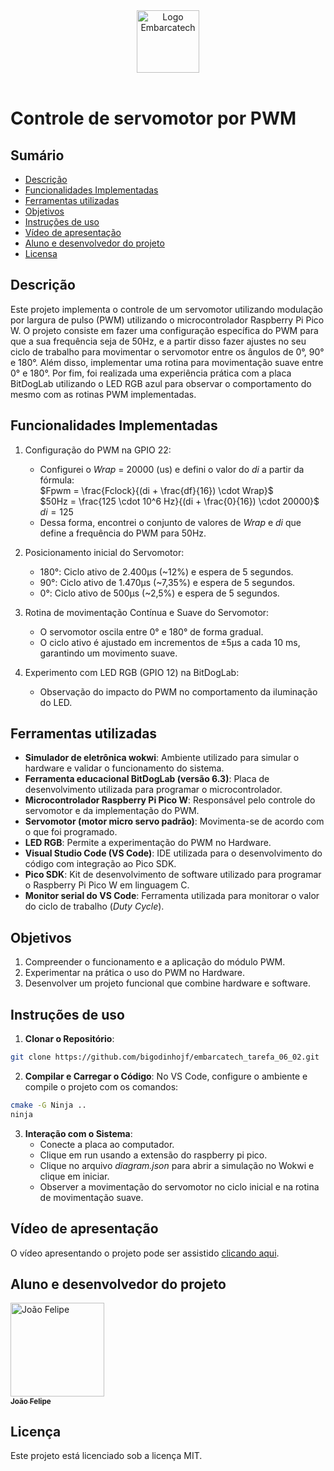 <div align="center">
    <img src="https://moodle.embarcatech.cepedi.org.br/pluginfile.php/1/theme_moove/logo/1733422525/Group%20658.png" alt="Logo Embarcatech" height="100">
</div>

<br>

# Controle de servomotor por PWM

## Sumário

- [Descrição](#descrição)
- [Funcionalidades Implementadas](#funcionalidades-implementadas)
- [Ferramentas utilizadas](#ferramentas-utilizadas)
- [Objetivos](#objetivos)
- [Instruções de uso](#instruções-de-uso)
- [Vídeo de apresentação](#vídeo-de-apresentação)
- [Aluno e desenvolvedor do projeto](#aluno-e-desenvolvedor-do-projeto)
- [Licensa](#licença)

## Descrição

Este projeto implementa o controle de um servomotor utilizando modulação por largura de pulso (PWM) utilizando o microcontrolador Raspberry Pi Pico W. O projeto consiste em fazer uma configuração específica do PWM para que a sua frequência seja de 50Hz, e a partir disso fazer ajustes no seu ciclo de trabalho para movimentar o servomotor entre os ângulos de 0°, 90° e 180°. Além disso, implementar uma rotina para movimentação suave entre 0° e 180°. Por fim, foi realizada uma experiência prática com a placa BitDogLab utilizando o LED RGB azul para observar o comportamento do mesmo com as rotinas PWM implementadas.

## Funcionalidades Implementadas

1. Configuração do PWM na GPIO 22:

   - Configurei o *Wrap* = 20000 (us) e defini o valor do *di* a partir da fórmula:\
$Fpwm = \frac{Fclock}{(di + \frac{df}{16}) \cdot Wrap}$ \
$50Hz = \frac{125 \cdot 10^6 Hz}{(di + \frac{0}{16}) \cdot 20000}$ \
$di = 125$ 
   - Dessa forma, encontrei o conjunto de valores de *Wrap* e *di* que define a frequência do PWM para 50Hz.

2. Posicionamento inicial do Servomotor:

   - 180°: Ciclo ativo de 2.400µs (~12%) e espera de 5 segundos.
   - 90°: Ciclo ativo de 1.470µs (~7,35%) e espera de 5 segundos.
   - 0°: Ciclo ativo de 500µs (~2,5%) e espera de 5 segundos.
  
3. Rotina de movimentação Contínua e Suave do Servomotor:

   - O servomotor oscila entre 0° e 180° de forma gradual.
   - O ciclo ativo é ajustado em incrementos de ±5µs a cada 10 ms, garantindo um movimento suave.
    
4. Experimento com LED RGB (GPIO 12) na BitDogLab:

   - Observação do impacto do PWM no comportamento da iluminação do LED.

## Ferramentas utilizadas

- **Simulador de eletrônica wokwi**: Ambiente utilizado para simular o hardware e validar o funcionamento do sistema.
- **Ferramenta educacional BitDogLab (versão 6.3)**: Placa de desenvolvimento utilizada para programar o microcontrolador.
- **Microcontrolador Raspberry Pi Pico W**: Responsável pelo controle do servomotor e da implementação do PWM.
- **Servomotor (motor micro servo padrão)**: Movimenta-se de acordo com o que foi programado.
- **LED RGB**: Permite a experimentação do PWM no Hardware.
- **Visual Studio Code (VS Code)**: IDE utilizada para o desenvolvimento do código com integração ao Pico SDK.
- **Pico SDK**: Kit de desenvolvimento de software utilizado para programar o Raspberry Pi Pico W em linguagem C.
- **Monitor serial do VS Code**: Ferramenta utilizada para monitorar o valor do ciclo de trabalho (*Duty Cycle*).

## Objetivos

1. Compreender o funcionamento e a aplicação do módulo PWM.
2. Experimentar na prática o uso do PWM no Hardware.
3. Desenvolver um projeto funcional que combine hardware e software.

## Instruções de uso

1. **Clonar o Repositório**:

```bash
git clone https://github.com/bigodinhojf/embarcatech_tarefa_06_02.git
```

2. **Compilar e Carregar o Código**:
   No VS Code, configure o ambiente e compile o projeto com os comandos:

```bash	
cmake -G Ninja ..
ninja
```

3. **Interação com o Sistema**:
   - Conecte a placa ao computador.
   - Clique em run usando a extensão do raspberry pi pico.
   - Clique no arquivo *diagram.json* para abrir a simulação no Wokwi e clique em iniciar.
   - Observer a movimentação do servomotor no ciclo inicial e na rotina de movimentação suave.

## Vídeo de apresentação

O vídeo apresentando o projeto pode ser assistido [clicando aqui](https://youtu.be/hTaVnmKLStk).

## Aluno e desenvolvedor do projeto

<a href="https://github.com/bigodinhojf">
        <img src="https://github.com/bigodinhojf.png" width="150px;" alt="João Felipe"/><br>
        <sub>
          <b>João Felipe</b>
        </sub>
</a>

## Licença

Este projeto está licenciado sob a licença MIT.
